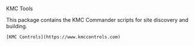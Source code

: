 KMC Tools

This package contains the KMC Commander scripts for site discovery and building.

```
[KMC Controls](https://www.kmccontrols.com)

```